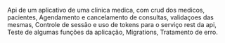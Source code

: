 Api de um aplicativo de uma clinica medica, com crud dos medicos, pacientes, 
Agendamento e cancelamento de consultas, validaçoes das mesmas, 
Controle de sessão e uso de tokens para o serviço rest da api, 
Teste de algumas funções da aplicação, 
Migrations, 
Tratamento de erro.
